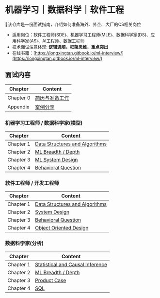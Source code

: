 # 机器学习｜数据科学｜软件工程

📗该仓库是一份面试指南，介绍如何准备海外、外企、大厂的CS相关岗位

- 适用岗位：软件工程师(SDE)、机器学习工程师(MLE)、数据科学家(DS)、应用科学家(AS)、AI工程师、数据工程师
- 技术面试注意体现: **逻辑通顺，框架思维，重点突出**
- 在线书籍：[https://longxingtan.gitbook.io/ml-interview/](https://longxingtan.gitbook.io/ml-interview/)


## 面试内容


| Chapter   | Content                                |
|-----------|----------------------------------------|
| Chapter 0 | [简历与准备工作](05_case/01_pre_interview.md) |
| Appendix  | [案例分享](05_case/README.md)              |


### 机器学习工程师 / 数据科学家(模型)

| Chapter   | Content                                                 |
|-----------|---------------------------------------------------------|
| Chapter 1 | [Data Structures and Algorithms](01_leetcode/README.md) |
| Chapter 2 | [ML Breadth / Depth](02_ml/README.md)                   |
| Chapter 3 | [ML System Design](03_system/03_ml/README.md)           |
| Chapter 4 | [Behavioral Question](04_bq/README.md)                  |


### 软件工程师 / 开发工程师

| Chapter   | Content                                                 |
|-----------|---------------------------------------------------------|
| Chapter 1 | [Data Structures and Algorithms](01_leetcode/README.md) |
| Chapter 2 | [System Design](03_system/README.md)                    |
| Chapter 3 | [Behavioral Question](04_bq/README.md)                  |
| Chapter 4 | [Object Oriented Design](03_system/01_ood/README.md)    |


### 数据科学家(分析)

| Chapter   | Content                                |
|-----------|----------------------------------------|
| Chapter 1 | [Statistical and Causal Inference](02_ml/00_ml_math.md)|
| Chapter 2 | [ML Breadth / Depth](02_ml/README.md)              |
| Chapter 3 | [Product Case](02_ml/25_product_case)                    |
| Chapter 4 | [SQL](01_leetcode/99_SQL/README.md)                             |
